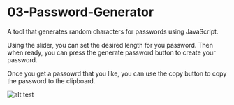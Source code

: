 # 03-Password-Generator
A tool that generates random characters for passwords using JavaScript.

Using the slider, you can set the desired length for you password. Then when ready, you can press the generate password button to create your password.

Once you get a passowrd that you like, you can use the copy button to copy the password to the clipboard.

![ alt test](/.generatorpicture)
